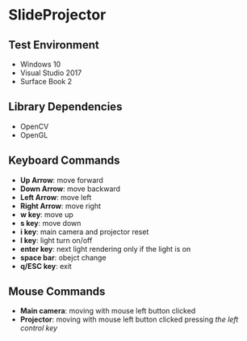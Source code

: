 # SlideProjector

 
  
  
  
## Test Environment
  * Windows 10
  * Visual Studio 2017
  * Surface Book 2
  
## Library Dependencies
  * OpenCV
  * OpenGL

## Keyboard Commands
  * **Up Arrow**: move forward
  * **Down Arrow**: move backward
  * **Left Arrow**: move left
  * **Right Arrow**: move right
  * **w key**: move up
  * **s key**: move down
  * **i key**: main camera and projector reset
  * **l key**: light turn on/off
  * **enter key**: next light rendering only if the light is on
  * **space bar**: obejct change
  * **q/ESC key**: exit

## Mouse Commands
  * **Main camera**: moving with mouse left button clicked
  * **Projector**: moving with mouse left button clicked pressing *the left control key*
